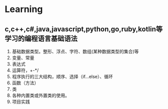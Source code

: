 # Learning

## c,c++,c#,java,javascript,python,go,ruby,kotlin等学习的编程语言基础语法

1. 基础数据类型。整形、浮点、字符、数组(某种数据类型的集合)等
2. 变量、常量
3. 表达式
4. 运算符，+-*/
5. 程序执行的三大结构，顺序、选择（if...else）、循环
6. 函数（方法）
7. 类
8. 各种内置类或外置类的使用。
9. 项目实践

